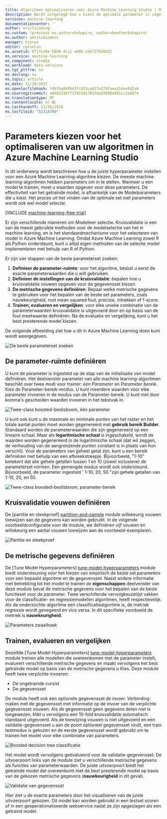 ```yaml
---
title: Algoritmen optimaliseren voor Azure Machine Learning Studio | Microsoft Docs
description: Wordt uitgelegd hoe u kiest de optimale parameter is ingesteld voor een algoritme in Azure Machine Learning Studio.
services: machine-learning
documentationcenter: ''
author: ericlicoding
ms.custom: (previous ms.author=hshapiro, author=heatherbshapiro)
ms.author: amlstudiodocs
manager: hjerez
editor: cgronlun
ms.assetid: 6717e30e-b8d8-4cc1-ad0b-1d4727928d32
ms.service: machine-learning
ms.component: studio
ms.workload: data-services
ms.tgt_pltfrm: na
ms.devlang: na
ms.topic: article
ms.date: 11/29/2017
ms.openlocfilehash: f4b7ba04f643fc823ca627e279faea31dee9d2a4
ms.sourcegitcommit: a08d1236f737915817815da299984461cc2ab07e
ms.translationtype: MT
ms.contentlocale: nl-NL
ms.lasthandoff: 11/26/2018
ms.locfileid: "52314709"
---
```

# <a name="choose-parameters-to-optimize-your-algorithms-in-azure-machine-learning-studio"></a>Parameters kiezen voor het optimaliseren van uw algoritmen in Azure Machine Learning Studio

In dit onderwerp wordt beschreven hoe u de juiste hyperparameter instellen voor een Azure Machine Learning-algoritme kiezen. De meeste machine learning-algoritmen hebben parameters om in te stellen. Wanneer u een model te trainen, moet u waarden opgeven voor deze parameters. De effectiviteit van het getrainde model, is afhankelijk van de Modelparameters die u kiest. Het proces uit het vinden van de optimale set met parameters wordt ook wel *model selectie*.

[!INCLUDE [machine-learning-free-trial](../../../includes/machine-learning-free-trial.md)]

Er zijn verschillende manieren om Modelleer selectie. Kruisvalidatie is een van de meest gebruikte methoden voor de modelselectie van het in machine learning, en is het standaardmechanisme voor het selecteren van model in Azure Machine Learning. Omdat Azure Machine Learning zowel R als Python ondersteunt, kunt u altijd eigen methoden van de selectie model implementeren met behulp van R of Python.

Er zijn vier stappen van de beste parameterset zoeken:

1. **Definieer de parameter-ruimte**: voor het algoritme, besluit u eerst de exacte parameterwaarden die u wilt gebruiken.
2. **Definieer de instellingen van de kruisvalidatie**: bepalen hoe u kruisvalidatie vouwen opgeven voor de gegevensset kiezen.
3. **De metrische gegevens definiëren**: Bepaal welke metrische gegevens te gebruiken voor het bepalen van de beste set parameters, zoals nauwkeurigheid, root mean squared fout, precisie, intrekken of f-score.
4. **Trainen, evalueren en vergelijken**: voor elke unieke combinatie van de parameterwaarden kruisvalidatie is uitgevoerd door en op basis van de fout meetwaarde definiëren. Na de evaluatie en vergelijking, kunt u het best presterende model kiezen.

De volgende afbeelding ziet hoe u dit in Azure Machine Learning doen kunt wordt weergegeven.

![De beste parameterset zoeken](./media/algorithm-parameters-optimize/fig1.png)

## <a name="define-the-parameter-space"></a>De parameter-ruimte definiëren
U kunt de parameter is ingesteld op de stap van de initialisatie van model definiëren. Het deelvenster parameter van alle machine learning-algoritmen beschikt over twee modi voor trainer: *één Parameter* en *Parameter bereik*. Kies de Parameter-bereik-modus. U kunt meerdere waarden voor elke parameter invoeren in de modus van de Parameter-bereik. U kunt met door komma's gescheiden waarden invoeren in het tekstvak in.

![Twee-class boosted-beslisboom, één parameter](./media/algorithm-parameters-optimize/fig2.png)

 U kunt ook kunt u de maximale en minimale punten van het raster en het totale aantal punten moet worden gegenereerd met **gebruik bereik Builder**. Standaard worden de parameterwaarden die zijn gegenereerd op een lineaire schaal. Maar als **logaritmische schaal** is ingeschakeld, wordt de waarden worden gegenereerd in de logaritmische schaal (dat wil zeggen, de verhouding van de aangrenzende punten constant is in plaats van hun verschil). Voor de parameters van geheel getal zijn, kunt u een bereik definiëren met behulp van een afbreekstreepje. Bijvoorbeeld, "1-10" betekent dat alle gehele getallen tussen 1 en 10 (zowel inclusieve) de parameterset vormen. Een gemengde modus wordt ook ondersteund. Bijvoorbeeld, de parameter ingesteld ' 1-10, 20, 50 "zijn gehele getallen van 1-10, 20, en 50.

![Twee-class boosted-beslisboom, parameter-bereik](./media/algorithm-parameters-optimize/fig3.png)

## <a name="define-cross-validation-folds"></a>Kruisvalidatie vouwen definiëren
De [partitie en steekproef] [ partition-and-sample] module willekeurig vouwen toewijzen aan de gegevens kan worden gebruikt. In de volgende voorbeeldconfiguratie voor de module, we definiëren vijf vouwen en willekeurig een aantal vouwen toewijzen aan de voorbeeld-exemplaren.

![Partitie en steekproef](./media/algorithm-parameters-optimize/fig4.png)

## <a name="define-the-metric"></a>De metrische gegevens definiëren
De [Tune Model Hyperparameters] [ tune-model-hyperparameters] module biedt ondersteuning voor het kiezen van empirisch de beste set parameters voor een bepaald algoritme en de gegevensset. Naast andere informatie met betrekking tot het model te trainen de **eigenschappen** deelvenster van deze module bevat de metrische gegevens voor het bepalen van de beste functieset voor de parameter. Twee verschillende vervolgkeuzelijst vakken voor de classificatie- en regressiemodellen algoritmen, heeft respectievelijk. Als de onderzochte-algoritme een classificatiealgoritme is, de metriek regressie wordt genegeerd en vice versa. In dit specifieke voorbeeld de metriek is **nauwkeurigheid**.   

![Parameters zwaaihoek](./media/algorithm-parameters-optimize/fig5.png)

## <a name="train-evaluate-and-compare"></a>Trainen, evalueren en vergelijken
Dezelfde [Tune Model Hyperparameters] [ tune-model-hyperparameters] module treinen alle modellen die overeenkomen met de parameter instelt, evalueert verschillende metrische gegevens en maakt vervolgens het best getrainde model op basis van de metrische gegevens u Kies. Deze module heeft twee verplichte invoeren:

* De ongetrainde cursist
* De gegevensset

De module heeft ook een optionele gegevensset de invoer. Verbinding maken met de gegevensset met informatie op de invoer van de verplichte gegevensset vouwen. Als de gegevensset geen gegevens delen niet is toegewezen, klikt u vervolgens een 10-fold kruisvalidatie automatisch standaard uitgevoerd. Als de toewijzing vouwen is niet uitgevoerd en een validatie-gegevensset u aan de poort optioneel gegevensset vindt, een train testmodus is gekozen en de eerste gegevensset wordt gebruikt om te trainen het model voor elke combinatie van parameters.

![Boosted decision tree classificatie](./media/algorithm-parameters-optimize/fig6a.png)

Het model wordt vervolgens geëvalueerd voor de validatie-gegevensset. De uitvoerpoort links van de module ziet u verschillende metrische gegevens als functies van parameterwaarden. De juiste uitvoerpoort biedt het getrainde model dat overeenkomt met de best presterende model op basis van de gekozen metrische gegevens (**nauwkeurigheid** in dit geval).  

![Validatie van gegevensset](./media/algorithm-parameters-optimize/fig6b.png)

Hier ziet u de exacte parameters door het visualiseren van de juiste uitvoerpoort gekozen. Dit model kan worden gebruikt in een testset scoren of in een geoperationaliseerde webservice nadat ze zijn opgeslagen als een getraind model.

<!-- Module References -->
[partition-and-sample]: https://msdn.microsoft.com/library/azure/a8726e34-1b3e-4515-b59a-3e4a475654b8/
[tune-model-hyperparameters]: https://msdn.microsoft.com/library/azure/038d91b6-c2f2-42a1-9215-1f2c20ed1b40/
